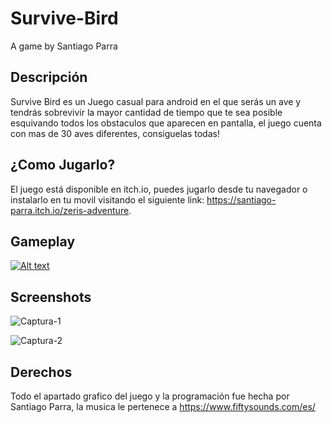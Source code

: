# Survive-Bird
 A game by Santiago Parra
 
## Descripción
Survive Bird es un Juego casual para android en el que serás un ave y tendrás sobrevivir la mayor cantidad de tiempo que te sea posible esquivando
todos los obstaculos que aparecen en pantalla, el juego cuenta con mas de 30 aves diferentes, consiguelas todas!

## ¿Como Jugarlo?
El juego está disponible en itch.io, puedes jugarlo desde tu navegador o instalarlo en tu movil visitando el siguiente link: https://santiago-parra.itch.io/zeris-adventure.

## Gameplay
[![Alt text](https://img.youtube.com/vi/B6aaNSXehuA/0.jpg)](https://youtube.com/shorts/B6aaNSXehuA)

## Screenshots
![Captura-1](https://github.com/kesparo122/Survive-Bird/assets/77519626/054c9c90-b571-4a88-9aad-f9b84339b0cc)

![Captura-2](https://github.com/kesparo122/Survive-Bird/assets/77519626/7d6dbdb9-a7e1-45d3-aa73-d5a987cb511c)

## Derechos
Todo el apartado grafico del juego y la programación fue hecha por Santiago Parra, la musica le pertenece a https://www.fiftysounds.com/es/
